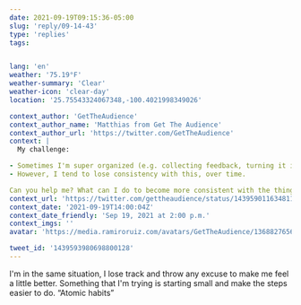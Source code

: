 ```yaml
---
date: 2021-09-19T09:15:36-05:00
slug: 'reply/09-14-43'
type: 'replies'
tags:


lang: 'en'
weather: '75.19°F'
weather-summary: 'Clear'
weather-icon: 'clear-day'
location: '25.75543324067348,-100.4021998349026'

context_author: 'GetTheAudience'
context_author_name: 'Matthias from Get The Audience'
context_author_url: 'https://twitter.com/GetTheAudience'
context: |
  My challenge:

- Sometimes I'm super organized (e.g. collecting feedback, turning it into actionable changes in my product, etc.)
- However, I tend to lose consistency with this, over time.

Can you help me? What can I do to become more consistent with the things I should do?
context_url: 'https://twitter.com/gettheaudience/status/1439590116348112900?s=12'
context_date: '2021-09-19T14:00:04Z'
context_date_friendly: 'Sep 19, 2021 at 2:00 p.m.'
context_imgs: ''
avatar: 'https://media.ramiroruiz.com/avatars/GetTheAudience/1368827656465158144/D7kZnTGU_bigger.jpg'

tweet_id: '1439593980698800128'
---
```

I'm in the same situation, I lose track and throw any excuse to make me feel a little better. 
Something that I'm trying is starting small and make the steps easier to do. “Atomic habits”